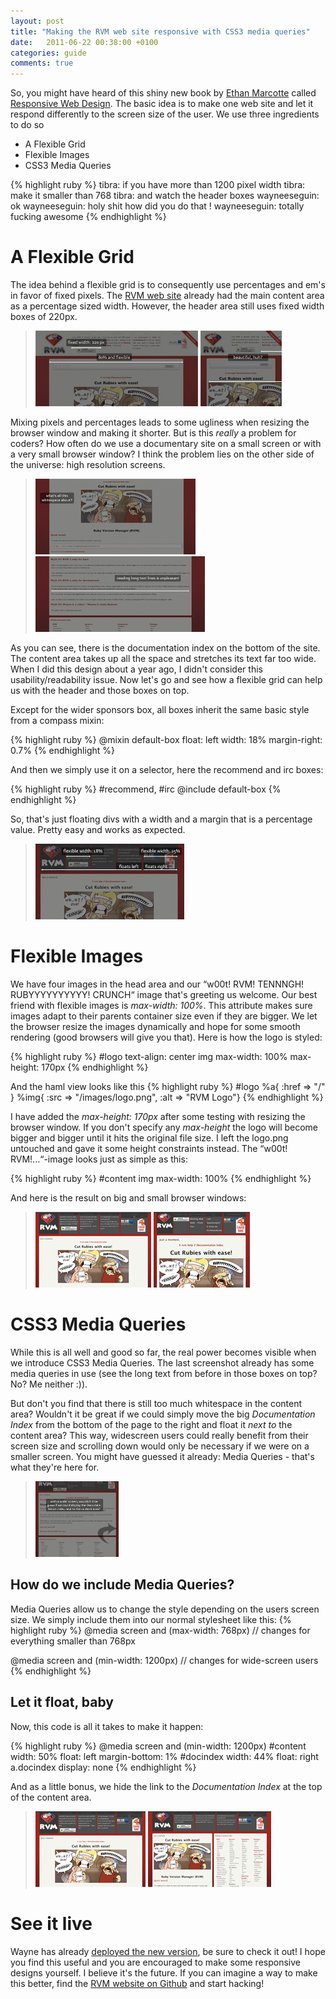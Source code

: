 ```yaml
---
layout: post
title: "Making the RVM web site responsive with CSS3 media queries"
date:   2011-06-22 00:38:00 +0100
categories: guide
comments: true
---
```


So, you might have heard of this shiny new book by [Ethan Marcotte][1] called [Responsive Web Design][2]. The basic idea is to make one web site and let it respond differently to the screen size of the user. We use three ingredients to do so

* A Flexible Grid
* Flexible Images
* CSS3 Media Queries

{% highlight ruby %}
  tibra: if you have more than 1200 pixel width
  tibra: make it smaller than 768
  tibra: and watch the header boxes
  wayneeseguin: ok
  wayneeseguin: holy shit how did you do that !
  wayneeseguin: totally fucking awesome
{% endhighlight %}

# A Flexible Grid

The idea behind a flexible grid is to consequently use percentages and em's in favor of fixed pixels. The [RVM web site][3] already had the main content area as a percentage sized width. However, the header area still uses fixed width boxes of 220px.

<blockquote>
<a href="/assets/2011-06-rvmsite.jpg" class="lightbox"><img src="/assets/2011-06-rvmsite_p.jpg" /></a>
<a href="/assets/2011-06-rvmsite2.jpg" class="lightbox"><img src="/assets/2011-06-rvmsite2_p.jpg" /></a>
</blockquote>

Mixing pixels and percentages leads to some ugliness when resizing the browser window and making it shorter. But is this *really* a problem for coders? How often do we use a documentary site on a small screen or with a very small browser window? I think the problem lies on the other side of the universe: high resolution screens.

<blockquote>
<a href="/assets/2011-06-rvmsite3.jpg" class="lightbox"><img src="/assets/2011-06-rvmsite3_p.jpg" /></a>
<a href="/assets/2011-06-rvmsite4.jpg" class="lightbox"><img src="/assets/2011-06-rvmsite4_p.jpg" /></a>
</blockquote>

As you can see, there is the documentation index on the bottom of the site. The content area takes up all the space and stretches its text far too wide. When I did this design about a year ago, I didn't consider this usability/readability issue. Now let's go and see how a flexible grid can help us with the header and those boxes on top.

Except for the wider sponsors box, all boxes inherit the same basic style from a compass mixin:

{% highlight ruby %}
  @mixin default-box 
    float: left
    width: 18%
    margin-right: 0.7%
{% endhighlight %}

And then we simply use it on a selector, here the recommend and irc boxes:

{% highlight ruby %}
  #recommend, #irc
    @include default-box
{% endhighlight %}

So, that's just floating divs with a width and a margin that is a percentage value. Pretty easy and works as expected.

<blockquote>
<a href="/assets/2011-06-rvmsite5.jpg" class="lightbox"><img src="/assets/2011-06-rvmsite5_p.jpg" /></a>
</blockquote>


# Flexible Images

We have four images in the head area and our “w00t! RVM! TENNNGH! RUBYYYYYYYYYY! CRUNCH“ image that's greeting us welcome. Our best friend with flexible images is _max-width: 100%_. This attribute makes sure images adapt to their parents container size even if they are bigger. We let the browser resize the images dynamically and hope for some smooth rendering (good browsers will give you that). Here is how the logo is styled:

{% highlight ruby %}
  #logo
    text-align: center
    img
      max-width: 100%
      max-height: 170px
{% endhighlight %}

And the haml view looks like this
{% highlight ruby %}
  #logo
    %a{ :href => "/" }
      %img{ :src => "/images/logo.png", :alt => "RVM Logo"}
{% endhighlight %}

I have added the _max-height: 170px_ after some testing with resizing the browser window. If you don't specify any _max-height_ the logo will become bigger and bigger until it hits the original file size. I left the logo.png untouched and gave it some height constraints instead.
The “w00t! RVM!...“-image looks just as simple as this:

{% highlight ruby %}
  #content
    img
      max-width: 100%
{% endhighlight %}

And here is the result on big and small browser windows:

<blockquote>
<a href="/assets/2011-06-rvmsite6.jpg" class="lightbox"><img src="/assets/2011-06-rvmsite6_p.jpg" /></a>
<a href="/assets/2011-06-rvmsite7.jpg" class="lightbox"><img src="/assets/2011-06-rvmsite7_p.jpg" /></a>
</blockquote>


# CSS3 Media Queries

While this is all well and good so far, the real power becomes visible when we introduce CSS3 Media Queries. 
The last screenshot already has some media queries in use (see the long text from before in those boxes on top? No? Me neither :)).

But don't you find that there is still too much whitespace in the content area? Wouldn't it be great if we could simply move the big _Documentation Index_ from the bottom of the page to the right and float it _next to_ the content area? This way, widescreen users could really benefit from their screen size and scrolling down would only be necessary if we were on a smaller screen. You might have guessed it already: Media Queries - that's what they're here for.

<blockquote>
<a href="/assets/2011-06-rvmsite8.jpg" class="lightbox"><img src="/assets/2011-06-rvmsite8_p.jpg" /></a>
</blockquote>

## How do we include Media Queries?

Media Queries allow us to change the style depending on the users screen size. We simply include them into our normal stylesheet like this:
{% highlight ruby %}
  @media screen and (max-width: 768px)
    // changes for everything smaller than 768px

  @media screen and (min-width: 1200px)
    // changes for wide-screen users
{% endhighlight %}

## Let it float, baby

Now, this code is all it takes to make it happen:

{% highlight ruby %}
  @media screen and (min-width: 1200px)
    #content
      width: 50%
      float: left
      margin-bottom: 1%
    #docindex
      width: 44%
      float: right
    a.docindex
      display: none
{% endhighlight %}

And as a little bonus, we hide the link to the _Documentation Index_ at the top of the content area.

<blockquote>
<a href="/assets/2011-06-rvmsite10.jpg" class="lightbox"><img src="/assets/2011-06-rvmsite10_p.jpg" /></a>
<a href="/assets/2011-06-rvmsite9.jpg" class="lightbox"><img src="/assets/2011-06-rvmsite9_p.jpg" /></a>
</blockquote>


# See it live

Wayne has already [deployed the new version][3], be sure to check it out! I hope you find this useful and you are encouraged to make some responsive designs yourself. I believe it's the future. If you can imagine a way to make this better, find the [RVM website on Github][4] and start hacking!


[1]: http://ethanmarcotte.com/
[2]: http://www.abookapart.com/products/responsive-web-design
[3]: https://rvm.beginrescueend.com
[4]: https://github.com/wayneeseguin/rvm-site

